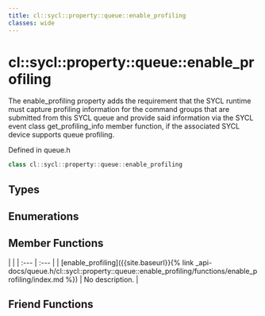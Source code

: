 ```yaml
---
title: cl::sycl::property::queue::enable_profiling
classes: wide
---
```

# cl::sycl::property::queue::enable_profiling

The enable_profiling property adds the requirement that the SYCL runtime must capture profiling information for the command groups that are submitted from this SYCL queue and provide said information via the SYCL event class get_profiling_info member function, if the associated SYCL device supports queue profiling. 

Defined in queue.h

```cpp
class cl::sycl::property::queue::enable_profiling
```

## Types

## Enumerations

## Member Functions

   |   |
| :--- | :--- |
| [enable_profiling]({{site.baseurl}}{% link _api-docs/queue.h/cl::sycl::property::queue::enable_profiling/functions/enable_profiling/index.md %}) | No description. |


## Friend Functions

